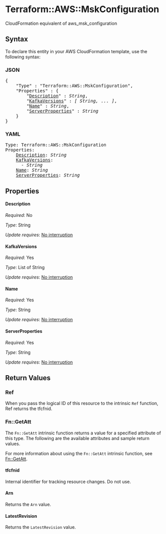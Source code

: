 # Terraform::AWS::MskConfiguration

CloudFormation equivalent of aws_msk_configuration

## Syntax

To declare this entity in your AWS CloudFormation template, use the following syntax:

### JSON

<pre>
{
    "Type" : "Terraform::AWS::MskConfiguration",
    "Properties" : {
        "<a href="#description" title="Description">Description</a>" : <i>String</i>,
        "<a href="#kafkaversions" title="KafkaVersions">KafkaVersions</a>" : <i>[ String, ... ]</i>,
        "<a href="#name" title="Name">Name</a>" : <i>String</i>,
        "<a href="#serverproperties" title="ServerProperties">ServerProperties</a>" : <i>String</i>
    }
}
</pre>

### YAML

<pre>
Type: Terraform::AWS::MskConfiguration
Properties:
    <a href="#description" title="Description">Description</a>: <i>String</i>
    <a href="#kafkaversions" title="KafkaVersions">KafkaVersions</a>: <i>
      - String</i>
    <a href="#name" title="Name">Name</a>: <i>String</i>
    <a href="#serverproperties" title="ServerProperties">ServerProperties</a>: <i>String</i>
</pre>

## Properties

#### Description

_Required_: No

_Type_: String

_Update requires_: [No interruption](https://docs.aws.amazon.com/AWSCloudFormation/latest/UserGuide/using-cfn-updating-stacks-update-behaviors.html#update-no-interrupt)

#### KafkaVersions

_Required_: Yes

_Type_: List of String

_Update requires_: [No interruption](https://docs.aws.amazon.com/AWSCloudFormation/latest/UserGuide/using-cfn-updating-stacks-update-behaviors.html#update-no-interrupt)

#### Name

_Required_: Yes

_Type_: String

_Update requires_: [No interruption](https://docs.aws.amazon.com/AWSCloudFormation/latest/UserGuide/using-cfn-updating-stacks-update-behaviors.html#update-no-interrupt)

#### ServerProperties

_Required_: Yes

_Type_: String

_Update requires_: [No interruption](https://docs.aws.amazon.com/AWSCloudFormation/latest/UserGuide/using-cfn-updating-stacks-update-behaviors.html#update-no-interrupt)

## Return Values

### Ref

When you pass the logical ID of this resource to the intrinsic `Ref` function, Ref returns the tfcfnid.

### Fn::GetAtt

The `Fn::GetAtt` intrinsic function returns a value for a specified attribute of this type. The following are the available attributes and sample return values.

For more information about using the `Fn::GetAtt` intrinsic function, see [Fn::GetAtt](https://docs.aws.amazon.com/AWSCloudFormation/latest/UserGuide/intrinsic-function-reference-getatt.html).

#### tfcfnid

Internal identifier for tracking resource changes. Do not use.

#### Arn

Returns the <code>Arn</code> value.

#### LatestRevision

Returns the <code>LatestRevision</code> value.

